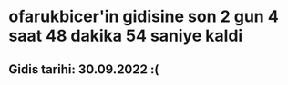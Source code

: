 # ofarukbicer'in gidisine son 2 gun 4 saat 48 dakika 54 saniye kaldi

## Gidis tarihi: 30.09.2022 :(